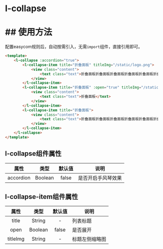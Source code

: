# l-collapse
# ## 使用方法
配置easycom规则后，自动按需引入，无需`import`组件，直接引用即可。

```html
<template>
	<l-collapse :accordion="true">
		<l-collapse-item title="折叠面板" titleImg="/static/logo.png">
			<view class="content">
				<text class="text">折叠面板折叠面板折叠面板折叠面板折叠面板折叠面板折叠面板折叠面板折叠面板折叠面板折叠面板折叠面板折叠面板折叠面板折叠面板折叠面板</text>
			</view>
		</l-collapse-item>
		<l-collapse-item title="折叠面板" :open="true" titleImg="/static/logo.png">
			<view class="content">
				<text class="text">折叠面板</text>
			</view>
		</l-collapse-item>
		<l-collapse-item title="折叠面板">
			<view class="content">
				<text class="text">折叠面板折叠面板折叠面板折叠面板折叠面板折叠面板折叠面板</text>
			</view>
		</l-collapse-item>
	</l-collapse>
</template>
```

## l-collapse组件属性

| 属性 | 类型 | 默认值 | 说明 |
|:---:|:---:|:---:|---|
| accordion | Boolean | false | 是否开启手风琴效果 |
## l-collapse-item组件属性

| 属性 | 类型 | 默认值 | 说明 |
|:---:|:---:|:---:|---|
| title | String | - | 列表标题 |
| open | Boolean | false | 是否展开 |
| titleImg | String | - | 标题左侧缩略图 |